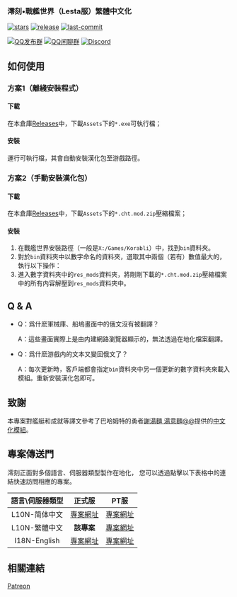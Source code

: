 <h3>澪刻•戰艦世界（Lesta服）繁體中文化</h3>

[![stars](https://img.shields.io/github/stars/LocalizedKorabli/Korabli-L10n-CHT.svg?style=for-the-badge)](https://github.com/LocalizedKorabli/Korabli-L10n-CHT/stargazers)
[![release](https://img.shields.io/github/release/LocalizedKorabli/Korabli-L10n-CHT.svg?style=for-the-badge)](https://github.com/LocalizedKorabli/Korabli-L10n-CHT/releases/latest)
[![last-commit](https://img.shields.io/github/last-commit/LocalizedKorabli/Korabli-L10n-CHT.svg?style=for-the-badge)](https://github.com/LocalizedKorabli/Korabli-L10n-CHT/commit)

[![QQ发布群](https://img.shields.io/badge/QQ-发布群-red?style=for-the-badge)](https://qm.qq.com/q/oLZZH47TRA)
[![QQ闲聊群](https://img.shields.io/badge/QQ-闲聊群-blue?style=for-the-badge)](https://qm.qq.com/q/n3gtv0yfwQ)
[![Discord](https://img.shields.io/discord/1275430075369656381?style=for-the-badge)](https://discord.gg/3d9k2mkWy4)

</div>

## 如何使用

### 方案1（離綫安裝程式）

#### 下載

在本倉庫[Releases](https://github.com/LocalizedKorabli/Korabli-L10n-CHT/releases/latest)中，下載`Assets`下的`*.exe`可執行檔；

#### 安裝

運行可執行檔，其會自動安裝漢化包至游戲路徑。

### 方案2（手動安裝漢化包）

#### 下載

在本倉庫[Releases](https://github.com/LocalizedKorabli/Korabli-L10n-CHT/releases/latest)中，下載`Assets`下的`*.cht.mod.zip`壓縮檔案；

#### 安裝

1. 在戰艦世界安裝路徑（一般是`X:/Games/Korabli`）中，找到`bin`資料夾。
2. 對於`bin`資料夾中以數字命名的資料夾，選取其中兩個（若有）數值最大的，執行以下操作：
3. 進入數字資料夾中的`res_mods`資料夾，將剛剛下載的`*.cht.mod.zip`壓縮檔案中的所有内容解壓到`res_mods`資料夾中。

## Q & A

- Q：爲什麽軍械庫、船塢畫面中的俄文沒有被翻譯？

  A：這些畫面實際上是由内建網路瀏覽器顯示的，無法透過在地化檔案翻譯。
  
- Q：爲什麽游戲内的文本又變回俄文了？

  A：每次更新時，客戶端都會指定`bin`資料夾中另一個更新的數字資料夾來載入模組。重新安裝漢化包即可。

## 致謝

本專案對艦艇和成就等譯文參考了巴哈姆特的勇者[謝湯麵 湯意麵@@](https://home.gamer.com.tw/profile/index.php?owner=lkk9898969)提供的[中文化模組](https://forum.gamer.com.tw/C.php?bsn=21052&snA=19566)。

## 專案傳送門

澪刻正面對多個語言、伺服器類型製作在地化，
您可以透過點擊以下表格中的連結快速訪問相應的專案。

| 語言\伺服器類型 | 正式服 | PT服 |
|:------------:|:----------:|:--------:|
| L10N-简体中文 | [專案網址](https://github.com/LocalizedKorabli/Korabli-LESTA-L10N) | [專案網址](https://github.com/LocalizedKorabli/Korabli-LESTA-L10N-PublicTest) |
| L10N-繁體中文 | **該專案** | [專案網址](https://github.com/LocalizedKorabli/Korabli-L10n-CHT-PublicTest) |
| I18N-English | [專案網址](https://github.com/LocalizedKorabli/Korabli-LESTA-I18N) | [專案網址](https://github.com/LocalizedKorabli/Korabli-LESTA-I18N-PublicTest) |

## 相關連結

[Patreon](https://www.patreon.com/LocalizedKorabli)
